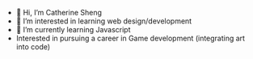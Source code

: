 - 👋 Hi, I’m Catherine Sheng
- 👀 I’m interested in learning web design/development
- 🌱 I’m currently learning Javascript
- Interested in pursuing a career in Game development (integrating art into code)

